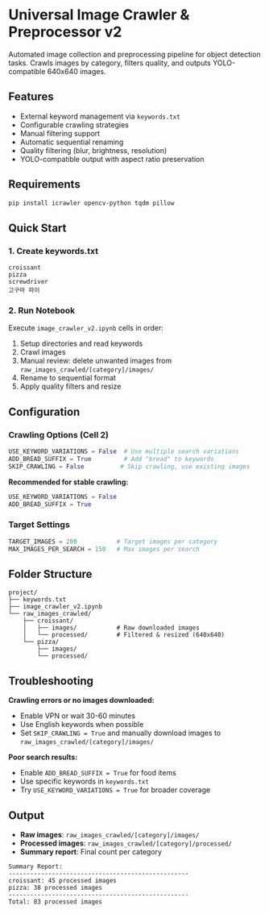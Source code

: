# Universal Image Crawler & Preprocessor v2

Automated image collection and preprocessing pipeline for object detection tasks. Crawls images by category, filters quality, and outputs YOLO-compatible 640x640 images.

## Features

- External keyword management via `keywords.txt`
- Configurable crawling strategies
- Manual filtering support
- Automatic sequential renaming
- Quality filtering (blur, brightness, resolution)
- YOLO-compatible output with aspect ratio preservation

## Requirements

```bash
pip install icrawler opencv-python tqdm pillow
```

## Quick Start

### 1. Create keywords.txt

```
croissant
pizza
screwdriver
고구마 파이
```

### 2. Run Notebook

Execute `image_crawler_v2.ipynb` cells in order:

1. Setup directories and read keywords
2. Crawl images
3. Manual review: delete unwanted images from `raw_images_crawled/[category]/images/`
4. Rename to sequential format
5. Apply quality filters and resize

## Configuration

### Crawling Options (Cell 2)

```python
USE_KEYWORD_VARIATIONS = False  # Use multiple search variations
ADD_BREAD_SUFFIX = True         # Add "bread" to keywords
SKIP_CRAWLING = False          # Skip crawling, use existing images
```

**Recommended for stable crawling:**
```python
USE_KEYWORD_VARIATIONS = False
ADD_BREAD_SUFFIX = True
```

### Target Settings

```python
TARGET_IMAGES = 200           # Target images per category
MAX_IMAGES_PER_SEARCH = 150   # Max images per search
```

## Folder Structure

```
project/
├── keywords.txt
├── image_crawler_v2.ipynb
└── raw_images_crawled/
    ├── croissant/
    │   ├── images/           # Raw downloaded images
    │   └── processed/        # Filtered & resized (640x640)
    └── pizza/
        ├── images/
        └── processed/
```

## Troubleshooting

**Crawling errors or no images downloaded:**
- Enable VPN or wait 30-60 minutes
- Use English keywords when possible
- Set `SKIP_CRAWLING = True` and manually download images to `raw_images_crawled/[category]/images/`

**Poor search results:**
- Enable `ADD_BREAD_SUFFIX = True` for food items
- Use specific keywords in `keywords.txt`
- Try `USE_KEYWORD_VARIATIONS = True` for broader coverage

## Output

- **Raw images**: `raw_images_crawled/[category]/images/`
- **Processed images**: `raw_images_crawled/[category]/processed/`
- **Summary report**: Final count per category

```
Summary Report:
--------------------------------------------------
croissant: 45 processed images
pizza: 38 processed images
--------------------------------------------------
Total: 83 processed images
```
